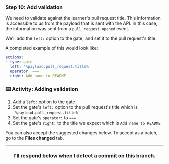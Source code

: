 ### Step 10: Add validation
We need to validate against the learner's pull request title. This information is accessible to us from the payload that is sent with the API. In this case, the information was sent from a `pull_request.opened`  event.

We'll add the `left:` option to the gate, and set it to the pull request's title.

A completed example of this would look like:
```yaml
actions:
- type: gate
  left: '%payload.pull_request.title%'
  operator: ===
  right: Add name to README
```

### :keyboard: Activity: Adding validation

1. Add a `left:` option to the gate
1. Set the gate's `left:` option to the pull request's title which is `'%payload.pull_request.title%'`
1. Set the gate's `operator:` to `===`
1. Set the gate's `right:` to the title we expect which is `Add name to README`

You can also accept the suggested changes below. To accept as a batch, go to the **Files changed** tab.

<hr>
<h3 align="center">I'll respond below when I detect a commit on this branch.</h3>
